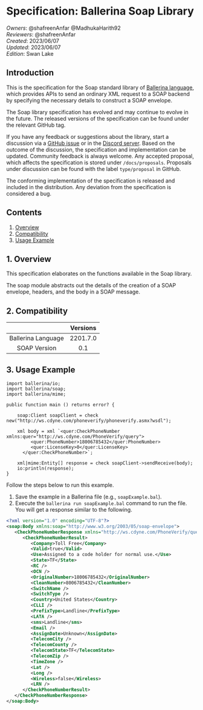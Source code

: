 # Specification: Ballerina Soap Library

_Owners_: @shafreenAnfar @MadhukaHarith92  
_Reviewers_: @shafreenAnfar  
_Created_: 2023/06/07  
_Updated_: 2023/06/07  
_Edition_: Swan Lake

## Introduction
This is the specification for the Soap standard library of [Ballerina language](https://ballerina.io/), which provides APIs to send an ordinary XML request to a SOAP backend by specifying the necessary details to construct a SOAP envelope.

The Soap library specification has evolved and may continue to evolve in the future. The released versions of the specification can be found under the relevant GitHub tag.

If you have any feedback or suggestions about the library, start a discussion via a [GitHub issue](https://github.com/ballerina-platform/ballerina-standard-library/issues) or in the [Discord server](https://discord.gg/ballerinalang). Based on the outcome of the discussion, the specification and implementation can be updated. Community feedback is always welcome. Any accepted proposal, which affects the specification is stored under `/docs/proposals`. Proposals under discussion can be found with the label `type/proposal` in GitHub.

The conforming implementation of the specification is released and included in the distribution. Any deviation from the specification is considered a bug.

## Contents

1. [Overview](#1-overview)
2. [Compatibility](#2-compatibility)
3. [Usage Example](#3-usage-example)

## 1. Overview
This specification elaborates on the functions available in the Soap library.

The soap module abstracts out the details of the creation of a SOAP envelope, headers, and the body in a SOAP message.

## 2. Compatibility

|                          |      Versions      |
|:------------------------:|:------------------:|
| Ballerina Language       | 2201.7.0           |
| SOAP Version             | 0.1                |

## 3. Usage Example

```ballerina
import ballerina/io;
import ballerina/soap;
import ballerina/mime;
  
public function main () returns error? {

    soap:Client soapClient = check new("http://ws.cdyne.com/phoneverify/phoneverify.asmx?wsdl");

    xml body = xml `<quer:CheckPhoneNumber xmlns:quer="http://ws.cdyne.com/PhoneVerify/query"> 
         <quer:PhoneNumber>18006785432</quer:PhoneNumber>
         <quer:LicenseKey>0</quer:LicenseKey>
      </quer:CheckPhoneNumber>`;

    xml|mime:Entity[] response = check soapClient->sendReceive(body);
    io:println(response);
}
```

Follow the steps below to run this example.

1. Save the example in a Ballerina file (e.g., `soapExample.bal`).
2. Execute the `ballerina run soapExample.bal` command to run the file.
   You will get a response similar to the following.

```xml
<?xml version="1.0" encoding="UTF-8"?>
<soap:Body xmlns:soap="http://www.w3.org/2003/05/soap-envelope">
   <CheckPhoneNumberResponse xmlns="http://ws.cdyne.com/PhoneVerify/query">
      <CheckPhoneNumberResult>
         <Company>Toll Free</Company>
         <Valid>true</Valid>
         <Use>Assigned to a code holder for normal use.</Use>
         <State>TF</State>
         <RC />
         <OCN />
         <OriginalNumber>18006785432</OriginalNumber>
         <CleanNumber>8006785432</CleanNumber>
         <SwitchName />
         <SwitchType />
         <Country>United States</Country>
         <CLLI />
         <PrefixType>Landline</PrefixType>
         <LATA />
         <sms>Landline</sms>
         <Email />
         <AssignDate>Unknown</AssignDate>
         <TelecomCity />
         <TelecomCounty />
         <TelecomState>TF</TelecomState>
         <TelecomZip />
         <TimeZone />
         <Lat />
         <Long />
         <Wireless>false</Wireless>
         <LRN />
      </CheckPhoneNumberResult>
   </CheckPhoneNumberResponse>
</soap:Body>
```
